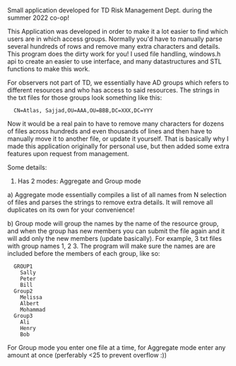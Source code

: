 Small application developed for TD Risk Management Dept. during the summer 2022 co-op!

This Application was developed in order to make it a lot easier to find which users are in which access groups. Normally you'd have to manually parse several hundreds
of rows and remove many extra characters and details. This program does the dirty work for you! I used file handling, windows.h api to create an easier to use interface, and many datastructures and STL functions to make this work.

 For observers not part of TD, we essentially have AD groups which refers to different resources and who has access to said resources. The strings in the txt 
  files for those groups look something like this:
      
      CN=Atlas, Sajjad,OU=AAA,OU=BBB,DC=XXX,DC=YYY
      
  Now it would be a real pain to have to remove many characters for dozens of files across hundreds and even thousands of lines and then have to manually move it to another
  file, or update it yourself. That is basically why I made this application originally for personal use, but then added some extra features upon
  request from management.

Some details:

1. Has 2 modes: Aggregate and Group mode

  a) Aggregate mode essentially compiles a list of all names from N selection of files and parses the strings to remove extra details. 
     It will remove all duplicates on its own for your convenience!
     
  b) Group mode will group the names by the name of the resource group, and when the group has new members you can submit the file again and it will add only the
      new members (update basically). For example, 3 txt files with group names 1, 2 3. The program will make sure the names are are included before the members of each group,
      like so:
      
      GROUP1
        Sally
        Peter
        Bill
      Group2
        Melissa
        Albert
        Mohammad
      Group3
        Ali
        Henry
        Bob
        
  For Group mode you enter one file at a time, for Aggregate mode enter any amount at once (perferably <25 to prevent overflow :))
  
 
